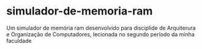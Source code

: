 # simulador-de-memoria-ram
Um simulador de memória ram desenvolvido para disciplide de Arquiterura e Organização de Computadores, lecionada no segundo período da minha faculdade
